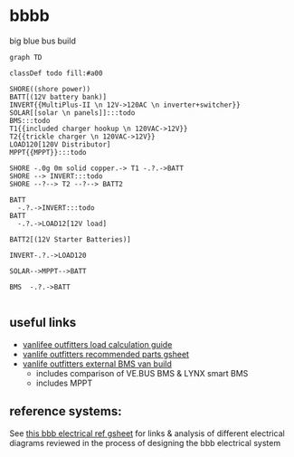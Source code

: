 # bbbb
big blue bus build

```mermaid
graph TD

classDef todo fill:#a00

SHORE((shore power))  
BATT[(12V battery bank)]
INVERT{{MultiPlus-II \n 12V->120AC \n inverter+switcher}}
SOLAR[[solar \n panels]]:::todo
BMS:::todo
T1{{included charger hookup \n 120VAC->12V}}
T2{{trickle charger \n 120VAC->12V}} 
LOAD120[120V Distributor]
MPPT{{MPPT}}:::todo

SHORE -.0g 0m solid copper.-> T1 -.?.->BATT
SHORE --> INVERT:::todo
SHORE --?--> T2 --?--> BATT2

BATT
  -.?.->INVERT:::todo
BATT
  -.?.->LOAD12[12V load]

BATT2[(12V Starter Batteries)]

INVERT-.?.->LOAD120

SOLAR-->MPPT-->BATT

BMS  -.?.->BATT
  
```

## useful links
* [vanlifee outfitters load calculation guide](https://www.vanlifeoutfitters.com/sizing-your-electrical-system-load-calculations/)
* [vanlife outfitters recommended parts gsheet](https://docs.google.com/spreadsheets/d/11mebU5YFH1MwnHQXBB2S3vVxYF2hY864WwTCBpQJXPs/edit#gid=0)
* [vanlife outfitters external BMS van build](https://www.vanlifeoutfitters.com/camper-van-electrical-system-with-victron-smart-batteries-and-external-bms/)
    * includes comparison of VE.BUS BMS & LYNX smart BMS
    * includes MPPT

## reference systems:
See [this bbb electrical ref gsheet](https://docs.google.com/spreadsheets/d/1SF7AyHANk0NwJzxiIKbziExU9UKyV6MDn2Jnl_4Plks/edit?usp=sharing) for links & analysis of different electrical diagrams reviewed in the process of designing the bbb electrical system
